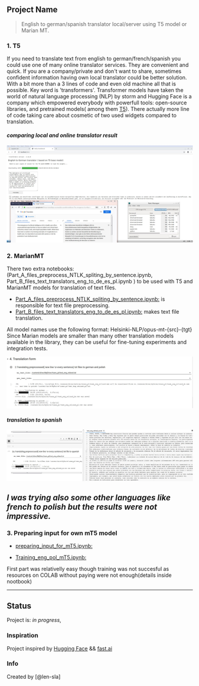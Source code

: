 ## Project Name
>English to german/spanish translator local/server using T5 model or Marian MT.



### 1. T5
If you need to  translate  text from english  to german/french/spanish 
you could use one of many online translator services. They are convenient and quick.
If you are a company/private and don't want to share, sometimes confident information having own local translator could be better solution.
With a bit more than a 3 lines of code and even old machine all that is possible. Key word is 'transformers'.
Transformer models have taken the world of natural language processing (NLP) by storm and Hugging Face is a company
which empowered everybody with powerfull tools: open-source libraries, and pretrained models( among them [T5](https://huggingface.co/transformers/v2.7.0/model_doc/t5.html#tft5model)).
There actually more line of code taking care about cosmetic of two used widgets compared to translation. 

#### _comparing local and online translator result_ 
![### comparing local and online translator result ](en-ge-t5.JPG)

### 2. MarianMT 

There two extra notebooks: (Part_A_files_preprocess_NTLK_spliting_by_sentence.ipynb, Part_B_files_text_translators_eng_to_de_es_pl.ipynb ) to be used with  T5 and MarianMT models for translation of text files.

* [Part_A_files_preprocess_NTLK_spliting_by_sentence.ipynb:](Part_A_files_preprocess_NTLK_spliting_by_sentence.ipynb) is responsible for text file preprocessing.
* [Part_B_files_text_translators_eng_to_de_es_pl.ipynb:](https://github.com/len-sla/NLP_mT5_translation/blob/main/Part_B_files_text_translators_eng_to_de_es_pl.ipynb) makes text file translation.

All model names use the following format: Helsinki-NLP/opus-mt-{src}-{tgt}
Since Marian models are smaller than many other translation models available in the library, they can be useful for fine-tuning experiments and integration tests.

![### Using Ipython forms ](file_trans.JPG)

#### _translation to spanish_
![### Using Ipython forms ](text_es.JPG)

_I was trying also some other languages like french to polish but the results were not impressive._
---

### 3. Preparing input for own mT5 model

* [preparing_input_for_mT5.ipynb:](preparing_input_for_mT5.ipynb)

* [Training_eng_pol_mT5.ipynb:](Training_eng_pol_mT5.ipynb)

First part was relativelly easy though training was not succesful as resources on COLAB without paying were not enough(details inside nootbook)

---


## Status
Project is: _in progress_, 

### Inspiration

 Project inspired by
 [Hugging Face](https://huggingface.co/)
 &&
 [fast.ai ](https://www.fast.ai/)


### Info
Created by [@len-sla]
